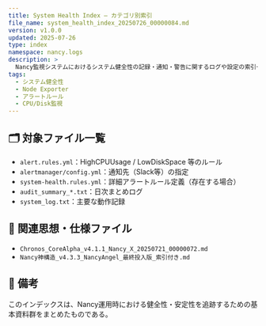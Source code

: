 ```yaml
---
title: System Health Index – カテゴリ別索引
file_name: system_health_index_20250726_00000084.md
version: v1.0.0
updated: 2025-07-26
type: index
namespace: nancy.logs
description: >
  Nancy監視システムにおけるシステム健全性の記録・通知・警告に関するログや設定の索引一覧。
tags:
  - システム健全性
  - Node Exporter
  - アラートルール
  - CPU/Disk監視
---
```


## 🗂️ 対象ファイル一覧

- `alert.rules.yml`：HighCPUUsage / LowDiskSpace 等のルール
- `alertmanager/config.yml`：通知先（Slack等）の指定
- `system-health.rules.yml`：詳細アラートルール定義（存在する場合）
- `audit_summary_*.txt`：日次まとめログ
- `system_log.txt`：主要な動作記録

## 🧭 関連思想・仕様ファイル

- `Chronos_CoreAlpha_v4.1.1_Nancy_X_20250721_00000072.md`
- `Nancy神構造_v4.3.3_NancyAngel_最終投入版_索引付き.md`

## 🔗 備考

このインデックスは、Nancy運用時における健全性・安定性を追跡するための基本資料群をまとめたものである。
